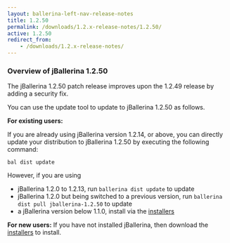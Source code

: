 ```yaml
---
layout: ballerina-left-nav-release-notes
title: 1.2.50
permalink: /downloads/1.2.x-release-notes/1.2.50/
active: 1.2.50
redirect_from:
    - /downloads/1.2.x-release-notes/
---
```


### Overview of jBallerina 1.2.50

The jBallerina 1.2.50 patch release improves upon the 1.2.49 release by adding a security fix.

You can use the update tool to update to jBallerina 1.2.50 as follows.

**For existing users:**

If you are already using jBallerina version 1.2.14, or above, you can directly update your distribution to jBallerina 1.2.50 by executing the following command:

```
bal dist update
```

However, if you are using

- jBallerina 1.2.0 to 1.2.13, run `ballerina dist update` to update
- jBallerina 1.2.0 but being switched to a previous version, run `ballerina dist pull jballerina-1.2.50` to update
- a jBallerina version below 1.1.0, install via the [installers](https://ballerina.io/downloads/)

**For new users:**
If you have not installed jBallerina, then download the [installers](https://ballerina.io/downloads/) to install.

<style>.cGitButtonContainer, .cBallerinaTocContainer {display:none;}</style>
